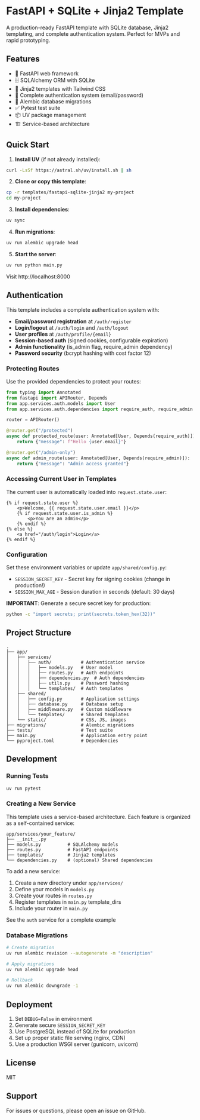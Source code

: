 # FastAPI + SQLite + Jinja2 Template

A production-ready FastAPI template with SQLite database, Jinja2 templating, and complete authentication system. Perfect for MVPs and rapid prototyping.

## Features

- 🚀 FastAPI web framework
- 🗄️ SQLAlchemy ORM with SQLite
- 🎨 Jinja2 templates with Tailwind CSS
- 🔐 Complete authentication system (email/password)
- 🔄 Alembic database migrations
- ✅ Pytest test suite
- 📦 UV package management
- 🏗️ Service-based architecture

## Quick Start

1. **Install UV** (if not already installed):
```bash
curl -LsSf https://astral.sh/uv/install.sh | sh
```

2. **Clone or copy this template**:
```bash
cp -r templates/fastapi-sqlite-jinja2 my-project
cd my-project
```

3. **Install dependencies**:
```bash
uv sync
```

4. **Run migrations**:
```bash
uv run alembic upgrade head
```

5. **Start the server**:
```bash
uv run python main.py
```

Visit http://localhost:8000

## Authentication

This template includes a complete authentication system with:

- **Email/password registration** at `/auth/register`
- **Login/logout** at `/auth/login` and `/auth/logout`
- **User profiles** at `/auth/profile/{email}`
- **Session-based auth** (signed cookies, configurable expiration)
- **Admin functionality** (is_admin flag, require_admin dependency)
- **Password security** (bcrypt hashing with cost factor 12)

### Protecting Routes

Use the provided dependencies to protect your routes:

```python
from typing import Annotated
from fastapi import APIRouter, Depends
from app.services.auth.models import User
from app.services.auth.dependencies import require_auth, require_admin

router = APIRouter()

@router.get("/protected")
async def protected_route(user: Annotated[User, Depends(require_auth)]):
    return {"message": f"Hello {user.email}"}

@router.get("/admin-only")
async def admin_route(user: Annotated[User, Depends(require_admin)]):
    return {"message": "Admin access granted"}
```

### Accessing Current User in Templates

The current user is automatically loaded into `request.state.user`:

```jinja2
{% if request.state.user %}
    <p>Welcome, {{ request.state.user.email }}</p>
    {% if request.state.user.is_admin %}
        <p>You are an admin</p>
    {% endif %}
{% else %}
    <a href="/auth/login">Login</a>
{% endif %}
```

### Configuration

Set these environment variables or update `app/shared/config.py`:

- `SESSION_SECRET_KEY` - Secret key for signing cookies (change in production!)
- `SESSION_MAX_AGE` - Session duration in seconds (default: 30 days)

**IMPORTANT**: Generate a secure secret key for production:
```bash
python -c "import secrets; print(secrets.token_hex(32))"
```

## Project Structure

```
.
├── app/
│   ├── services/
│   │   ├── auth/           # Authentication service
│   │   │   ├── models.py   # User model
│   │   │   ├── routes.py   # Auth endpoints
│   │   │   ├── dependencies.py  # Auth dependencies
│   │   │   ├── utils.py    # Password hashing
│   │   │   └── templates/  # Auth templates
│   ├── shared/
│   │   ├── config.py       # Application settings
│   │   ├── database.py     # Database setup
│   │   ├── middleware.py   # Custom middleware
│   │   └── templates/      # Shared templates
│   └── static/             # CSS, JS, images
├── migrations/             # Alembic migrations
├── tests/                  # Test suite
├── main.py                 # Application entry point
└── pyproject.toml          # Dependencies
```

## Development

### Running Tests

```bash
uv run pytest
```

### Creating a New Service

This template uses a service-based architecture. Each feature is organized as a self-contained service:

```
app/services/your_feature/
├── __init__.py
├── models.py          # SQLAlchemy models
├── routes.py          # FastAPI endpoints
├── templates/         # Jinja2 templates
└── dependencies.py    # (optional) Shared dependencies
```

To add a new service:
1. Create a new directory under `app/services/`
2. Define your models in `models.py`
3. Create your routes in `routes.py`
4. Register templates in `main.py` template_dirs
5. Include your router in `main.py`

See the `auth` service for a complete example

### Database Migrations

```bash
# Create migration
uv run alembic revision --autogenerate -m "description"

# Apply migrations
uv run alembic upgrade head

# Rollback
uv run alembic downgrade -1
```

## Deployment

1. Set `DEBUG=False` in environment
2. Generate secure `SESSION_SECRET_KEY`
3. Use PostgreSQL instead of SQLite for production
4. Set up proper static file serving (nginx, CDN)
5. Use a production WSGI server (gunicorn, uvicorn)

## License

MIT

## Support

For issues or questions, please open an issue on GitHub.
